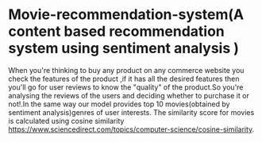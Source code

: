 # Movie-recommendation-system(A content based recommendation system using sentiment analysis )
When you're thinking to buy any product on any commerce website you check the features of the product ,if it has all the desired features then you'll go for user reviews to know the "quality" of the product.So you're analysing the reviews of the users and deciding whether to purchase it or not!.In the same way our model provides top 10 movies(obtained by sentiment analysis)genres of user interests.
The similarity score for movies  is calculated using cosine similarity  
https://www.sciencedirect.com/topics/computer-science/cosine-similarity.
